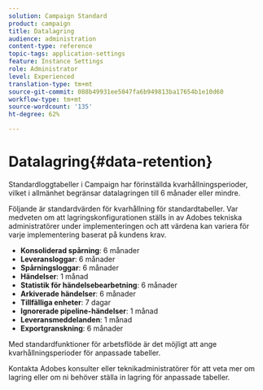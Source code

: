 ```yaml
---
solution: Campaign Standard
product: campaign
title: Datalagring
audience: administration
content-type: reference
topic-tags: application-settings
feature: Instance Settings
role: Administrator
level: Experienced
translation-type: tm+mt
source-git-commit: 088b49931ee5047fa6b949813ba17654b1e10d60
workflow-type: tm+mt
source-wordcount: '135'
ht-degree: 62%

---
```



# Datalagring{#data-retention}

Standardloggtabeller i Campaign har förinställda kvarhållningsperioder, vilket i allmänhet begränsar datalagringen till 6 månader eller mindre.

Följande är standardvärden för kvarhållning för standardtabeller. Var medveten om att lagringskonfigurationen ställs in av Adobes tekniska administratörer under implementeringen och att värdena kan variera för varje implementering baserat på kundens krav.

* **Konsoliderad spårning**: 6 månader
* **Leveransloggar**: 6 månader
* **Spårningsloggar**: 6 månader
* **Händelser**: 1 månad
* **Statistik för händelsebearbetning**: 6 månader
* **Arkiverade händelser**: 6 månader
* **Tillfälliga enheter**: 7 dagar
* **Ignorerade pipeline-händelser**: 1 månad
* **Leveransmeddelanden**: 1 månad
* **Exportgranskning**: 6 månader

Med standardfunktioner för arbetsflöde är det möjligt att ange kvarhållningsperioder för anpassade tabeller.

Kontakta Adobes konsulter eller teknikadministratörer för att veta mer om lagring eller om ni behöver ställa in lagring för anpassade tabeller.

